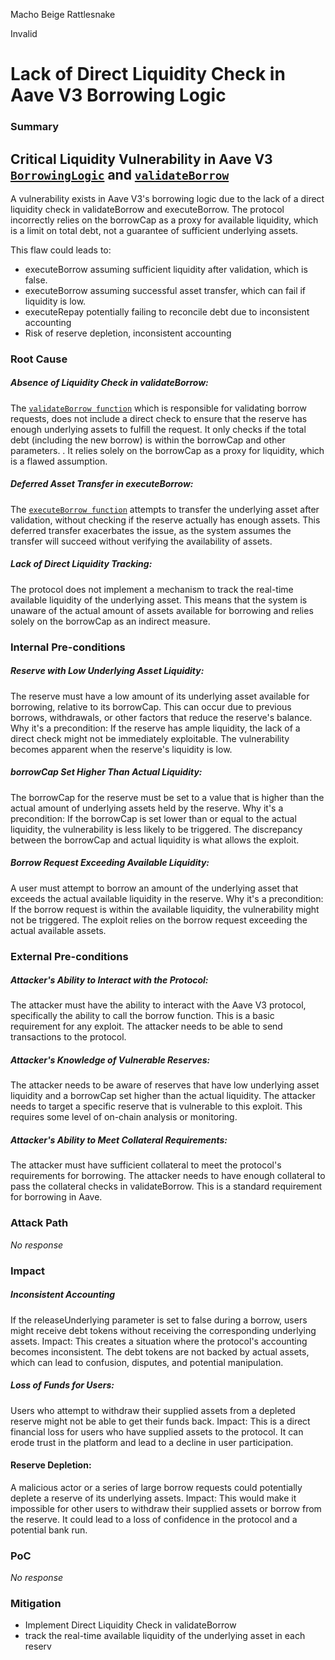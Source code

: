 Macho Beige Rattlesnake

Invalid

# Lack of Direct Liquidity Check in Aave V3 Borrowing Logic

### Summary

##  Critical Liquidity Vulnerability in Aave V3 [`BorrowingLogic`](https://github.com/sherlock-audit/2025-01-aave-v3-3/blob/main/aave-v3-origin/src/contracts/protocol/libraries/logic/BorrowLogic.sol#L60)  and [`validateBorrow`](https://github.com/sherlock-audit/2025-01-aave-v3-3/blob/main/aave-v3-origin/src/contracts/protocol/libraries/logic/ValidationLogic.sol#L137)

A  vulnerability exists in Aave V3's borrowing logic due to the lack of a direct liquidity check in validateBorrow and executeBorrow. The protocol incorrectly relies on the borrowCap as a proxy for available liquidity, which is a limit on total debt, not a guarantee of sufficient underlying assets.

This flaw could  leads to:
* executeBorrow assuming sufficient liquidity after validation, which is false.
* executeBorrow assuming successful asset transfer, which can fail if liquidity is low.
* executeRepay potentially failing to reconcile debt due to inconsistent accounting
*  Risk of reserve depletion, inconsistent accounting

### Root Cause

##### Absence of Liquidity Check in validateBorrow:
 The [`validateBorrow function`](https://github.com/sherlock-audit/2025-01-aave-v3-3/blob/main/aave-v3-origin/src/contracts/protocol/libraries/logic/ValidationLogic.sol#L137) which is responsible for validating borrow requests, does not include a direct check to ensure that the reserve has enough underlying assets to fulfill the request. It only checks if the total debt (including the new borrow) is within the borrowCap and other parameters. . It relies solely on the borrowCap as a proxy for liquidity, which is a flawed assumption.

##### Deferred Asset Transfer in executeBorrow: 
The [`executeBorrow function`](https://github.com/sherlock-audit/2025-01-aave-v3-3/blob/main/aave-v3-origin/src/contracts/protocol/libraries/logic/BorrowLogic.sol#L60) attempts to transfer the underlying asset after validation, without checking if the reserve actually has enough assets. This deferred transfer exacerbates the issue, as the system assumes the transfer will succeed without verifying the availability of assets.

##### Lack of Direct Liquidity Tracking:
The protocol does not implement a mechanism to track the real-time available liquidity of the underlying asset. This means that the system is unaware of the actual amount of assets available for borrowing and relies solely on the borrowCap as an indirect measure.



### Internal Pre-conditions

##### Reserve with Low Underlying Asset Liquidity:
 The reserve must have a low amount of its underlying asset available for borrowing, relative to its borrowCap. This can occur due to previous borrows, withdrawals, or other factors that reduce the reserve's balance.
Why it's a precondition: If the reserve has ample liquidity, the lack of a direct check might not be immediately exploitable. The vulnerability becomes apparent when the reserve's liquidity is low.

##### borrowCap Set Higher Than Actual Liquidity:
The borrowCap for the reserve must be set to a value that is higher than the actual amount of underlying assets held by the reserve.
Why it's a precondition: If the borrowCap is set lower than or equal to the actual liquidity, the vulnerability is less likely to be triggered. The discrepancy between the borrowCap and actual liquidity is what allows the exploit.

##### Borrow Request Exceeding Available Liquidity:
 A user must attempt to borrow an amount of the underlying asset that exceeds the actual available liquidity in the reserve.
Why it's a precondition: If the borrow request is within the available liquidity, the vulnerability might not be triggered. The exploit relies on the borrow request exceeding the actual available assets.

### External Pre-conditions

##### Attacker's Ability to Interact with the Protocol:
The attacker must have the ability to interact with the Aave V3 protocol, specifically the ability to call the borrow function.
This is a basic requirement for any  exploit. The attacker needs to be able to send transactions to the protocol.

##### Attacker's Knowledge of Vulnerable Reserves:
 The attacker needs to be aware of reserves that have low underlying asset liquidity and a borrowCap set higher than the actual liquidity.
The attacker needs to target a specific reserve that is vulnerable to this exploit. This requires some level of on-chain analysis or monitoring.

##### Attacker's Ability to Meet Collateral Requirements:
The attacker must have sufficient collateral to meet the protocol's requirements for borrowing.
The attacker needs to have enough collateral to pass the collateral checks in validateBorrow. This is a standard requirement for borrowing in Aave.

### Attack Path

_No response_

### Impact

##### Inconsistent Accounting
 If the releaseUnderlying parameter is set to false during a borrow, users might receive debt tokens without receiving the corresponding underlying assets.
Impact: This creates a situation where the protocol's accounting becomes inconsistent. The debt tokens are not backed by actual assets, which can lead to confusion, disputes, and potential manipulation.

##### Loss of Funds for Users:
 Users who attempt to withdraw their supplied assets from a depleted reserve might not be able to get their funds back.
Impact: This is a direct financial loss for users who have supplied assets to the protocol. It can erode trust in the platform and lead to a decline in user participation.

#### Reserve Depletion:
A malicious actor or a series of large borrow requests could potentially deplete a reserve of its underlying assets.
Impact: This would make it impossible for other users to withdraw their supplied assets or borrow from the reserve. It could lead to a loss of confidence in the protocol and a potential bank run.



### PoC

_No response_

### Mitigation

* Implement Direct Liquidity Check in validateBorrow
* track the real-time available liquidity of the underlying asset in each reserv